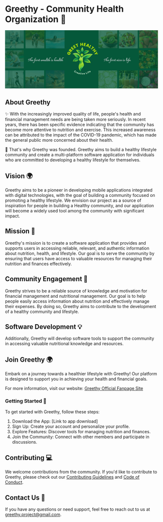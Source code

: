 # Greethy - Community Health Organization 🌱

![Greethy Logo](/media/BG.jpg)

## About Greethy

✨ With the increasingly improved quality of life, people's health and financial management needs are being taken more seriously. In recent years, there has been specific evidence indicating that the community has become more attentive to nutrition and exercise. This increased awareness can be attributed to the impact of the COVID-19 pandemic, which has made the general public more concerned about their health.

🌱 That's why Greethy was founded. Greethy aims to build a healthy lifestyle community and create a multi-platform software application for individuals who are committed to developing a healthy lifestyle for themselves.

## Vision 🌍

Greethy aims to be a pioneer in developing mobile applications integrated with digital technologies, with the goal of building a community focused on promoting a healthy lifestyle. We envision our project as a source of inspiration for people in building a Healthy community, and our application will become a widely used tool among the community with significant impact.

## Mission 🎯

Greethy's mission is to create a software application that provides and supports users in accessing reliable, relevant, and authentic information about nutrition, health, and lifestyle. Our goal is to serve the community by ensuring that users have access to valuable resources for managing their nutrition and finances effectively.

## Community Engagement 👥

Greethy strives to be a reliable source of knowledge and motivation for financial management and nutritional management. Our goal is to help people easily access information about nutrition and effectively manage their expenses. By doing so, Greethy aims to contribute to the development of a healthy community and lifestyle.

## Software Development 💡

Additionally, Greethy will develop software tools to support the community in accessing valuable nutritional knowledge and resources.

## Join Greethy 🌍

Embark on a journey towards a healthier lifestyle with Greethy! Our platform is designed to support you in achieving your health and financial goals.

For more information, visit our website: [Greethy Official Fanpage Site](https://www.facebook.com/greethy.project)

### Getting Started 🚀

To get started with Greethy, follow these steps:

1. Download the App: [Link to app download]
2. Sign Up: Create your account and personalize your profile.
3. Explore Features: Discover tools for managing nutrition and finances.
4. Join the Community: Connect with other members and participate in discussions.

## Contributing 💻

We welcome contributions from the community. If you'd like to contribute to Greethy, please check out our [Contributing Guidelines](https://github.com/Greethy/contribute/blob/main/CONTRIBUTING.md) and [Code of Conduct](https://github.com/Greethy/contribute/blob/main/CODE_OF_CONDUCT.md).

## Contact Us 📧

If you have any questions or need support, feel free to reach out to us at greethy.project@gmail.com.